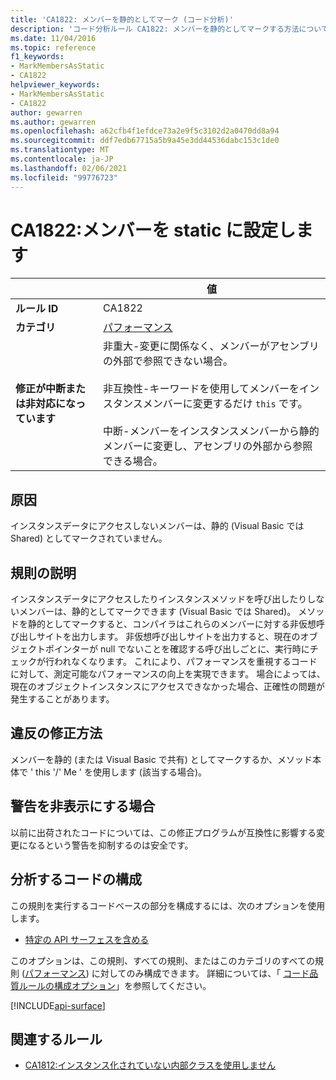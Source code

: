 ```yaml
---
title: 'CA1822: メンバーを静的としてマーク (コード分析)'
description: 'コード分析ルール CA1822: メンバーを静的としてマークする方法について説明します'
ms.date: 11/04/2016
ms.topic: reference
f1_keywords:
- MarkMembersAsStatic
- CA1822
helpviewer_keywords:
- MarkMembersAsStatic
- CA1822
author: gewarren
ms.author: gewarren
ms.openlocfilehash: a62cfb4f1efdce73a2e9f5c3102d2a0470dd8a94
ms.sourcegitcommit: ddf7edb67715a5b9a45e3dd44536dabc153c1de0
ms.translationtype: MT
ms.contentlocale: ja-JP
ms.lasthandoff: 02/06/2021
ms.locfileid: "99776723"
---
```

# <a name="ca1822-mark-members-as-static"></a>CA1822:メンバーを static に設定します

| | 値 |
|-|-|
| **ルール ID** |CA1822|
| **カテゴリ** |[パフォーマンス](performance-warnings.md)|
| **修正が中断または非対応になっています** |非重大-変更に関係なく、メンバーがアセンブリの外部で参照できない場合。<br /><br />非互換性-キーワードを使用してメンバーをインスタンスメンバーに変更するだけ `this` です。<br/><br/>中断-メンバーをインスタンスメンバーから静的メンバーに変更し、アセンブリの外部から参照できる場合。|

## <a name="cause"></a>原因

インスタンスデータにアクセスしないメンバーは、静的 (Visual Basic では Shared) としてマークされていません。

## <a name="rule-description"></a>規則の説明

インスタンスデータにアクセスしたりインスタンスメソッドを呼び出したりしないメンバーは、静的としてマークできます (Visual Basic では Shared)。 メソッドを静的としてマークすると、コンパイラはこれらのメンバーに対する非仮想呼び出しサイトを出力します。 非仮想呼び出しサイトを出力すると、現在のオブジェクトポインターが null でないことを確認する呼び出しごとに、実行時にチェックが行われなくなります。 これにより、パフォーマンスを重視するコードに対して、測定可能なパフォーマンスの向上を実現できます。 場合によっては、現在のオブジェクトインスタンスにアクセスできなかった場合、正確性の問題が発生することがあります。

## <a name="how-to-fix-violations"></a>違反の修正方法

メンバーを静的 (または Visual Basic で共有) としてマークするか、メソッド本体で ' this '/' Me ' を使用します (該当する場合)。

## <a name="when-to-suppress-warnings"></a>警告を非表示にする場合

以前に出荷されたコードについては、この修正プログラムが互換性に影響する変更になるという警告を抑制するのは安全です。

## <a name="configure-code-to-analyze"></a>分析するコードの構成

この規則を実行するコードベースの部分を構成するには、次のオプションを使用します。

- [特定の API サーフェスを含める](#include-specific-api-surfaces)

このオプションは、この規則、すべての規則、またはこのカテゴリのすべての規則 ([パフォーマンス](performance-warnings.md)) に対してのみ構成できます。 詳細については、「 [コード品質ルールの構成オプション](../code-quality-rule-options.md)」を参照してください。

[!INCLUDE[api-surface](~/includes/code-analysis/api-surface.md)]

## <a name="related-rules"></a>関連するルール

- [CA1812:インスタンス化されていない内部クラスを使用しません](ca1812.md)

